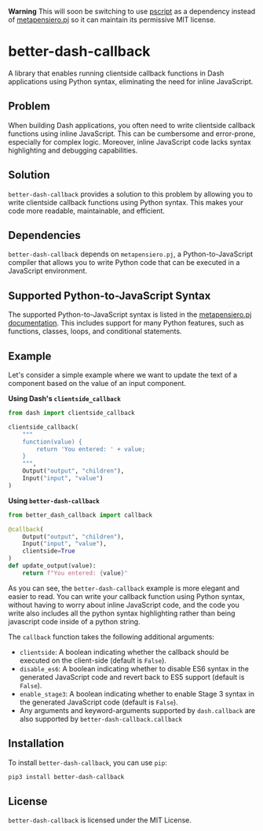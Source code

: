 **Warning** This will soon be switching to use [pscript](https://github.com/flexxui/pscript) as a dependency instead of [metapensiero.pj](https://github.com/metapensiero/metapensiero.pj) so it can maintain its permissive MIT license.

# better-dash-callback

A library that enables running clientside callback functions in Dash applications using Python syntax, eliminating the need for inline JavaScript.

## Problem

When building Dash applications, you often need to write clientside callback functions using inline JavaScript. This can be cumbersome and error-prone, especially for complex logic. Moreover, inline JavaScript code lacks syntax highlighting and debugging capabilities.

## Solution

`better-dash-callback` provides a solution to this problem by allowing you to write clientside callback functions using Python syntax. This makes your code more readable, maintainable, and efficient.

## Dependencies

`better-dash-callback` depends on `metapensiero.pj`, a Python-to-JavaScript compiler that allows you to write Python code that can be executed in a JavaScript environment.

## Supported Python-to-JavaScript Syntax

The supported Python-to-JavaScript syntax is listed in the [metapensiero.pj documentation](https://github.com/metapensiero/metapensiero.pj). This includes support for many Python features, such as functions, classes, loops, and conditional statements.

## Example

Let's consider a simple example where we want to update the text of a component based on the value of an input component.

**Using Dash's `clientside_callback`**

```python
from dash import clientside_callback

clientside_callback(
    """
    function(value) {
        return 'You entered: ' + value;
    }
    """,
    Output("output", "children"),
    Input("input", "value")
)
```

**Using `better-dash-callback`**

```python
from better_dash_callback import callback

@callback(
    Output("output", "children"),
    Input("input", "value"),
    clientside=True
)
def update_output(value):
    return f"You entered: {value}"
```

As you can see, the `better-dash-callback` example is more elegant and easier to read. You can write your callback function using Python syntax, without having to worry about inline JavaScript code, and the code you write also includes all the python syntax highlighting rather than being javascript code inside of a python string.

The `callback` function takes the following additional arguments:

* `clientside`: A boolean indicating whether the callback should be executed on the client-side (default is `False`).
* `disable_es6`: A boolean indicating whether to disable ES6 syntax in the generated JavaScript code and revert back to ES5 support (default is `False`).
* `enable_stage3`: A boolean indicating whether to enable Stage 3 syntax in the generated JavaScript code (default is `False`).
* Any arguments and keyword-arguments supported by `dash.callback` are also supported by `better-dash-callback.callback`

## Installation

To install `better-dash-callback`, you can use `pip`:

```bash
pip3 install better-dash-callback
```

## License

`better-dash-callback` is licensed under the MIT License.
